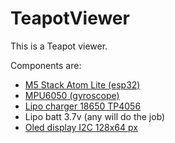 # TeapotViewer

This is a Teapot viewer.

Components are:
- [M5 Stack Atom Lite (esp32)](https://es.aliexpress.com/item/1005003299215808.html?src=google&src=google&memo1=freelisting&albch=shopping&acnt=494-037-6276&slnk=&plac=&mtctp=&albbt=Google_7_shopping&albagn=888888&isSmbAutoCall=false&needSmbHouyi=false&albcp=12554800262&albag=127990761348&trgt=1284054470089&crea=de1005003299215808&netw=u&device=c&albpg=1284054470089&albpd=de1005003299215808&gclid=Cj0KCQiAweaNBhDEARIsAJ5hwbewuiLGytamOwjkDakpk89DlHE3uehlswc7mRKHXS2cov_-Qmv65SgaAsyYEALw_wcB&gclsrc=aw.ds&aff_fcid=74514e72dded4dda87e4f78813dbdb6d-1639611001388-01689-UneMJZVf&aff_fsk=UneMJZVf&aff_platform=aaf&sk=UneMJZVf&aff_trace_key=74514e72dded4dda87e4f78813dbdb6d-1639611001388-01689-UneMJZVf&terminal_id=f6f81c9db1aa44f09918c34815bbc1f4&afSmartRedirect=n)
- [MPU6050 (gyroscope)](https://es.aliexpress.com/item/32340949017.html?spm=a2g0o.productlist.0.0.21ae4e8bK3GzVb&algo_pvid=1c4dc62d-ba79-4589-a44a-a0f6dd77ec52&algo_exp_id=1c4dc62d-ba79-4589-a44a-a0f6dd77ec52-0&pdp_ext_f=%7B%22sku_id%22%3A%2210000000609322940%22%7D)
- [Lipo charger 18650 TP4056](https://es.aliexpress.com/item/32930640893.html?spm=a2g0o.detail.1000014.6.4c265368KqUrRJ&gps-id=pcDetailBottomMoreOtherSeller&scm=1007.33416.213724.0&scm_id=1007.33416.213724.0&scm-url=1007.33416.213724.0&pvid=e3d4557d-a5e6-4d95-8fef-3338abfc6276&_t=gps-id:pcDetailBottomMoreOtherSeller,scm-url:1007.33416.213724.0,pvid:e3d4557d-a5e6-4d95-8fef-3338abfc6276,tpp_buckets:668%232846%238112%231997&pdp_ext_f=%7B%22sceneId%22:%2223416%22,%22sku_id%22:%2212000021578610071%22%7D&compareFields=formatted_price:%E2%82%AC%201,57;itemId:32930640893;freight_formatted_price:null;source:recommend-ump;is_freeshipping:null;trade_order:2363)
- Lipo batt 3.7v (any will do the job)
- [Oled display I2C 128x64 px](https://es.aliexpress.com/item/32920071528.html?spm=a2g0o.productlist.0.0.23615b7fkqiD2X&algo_pvid=60d60d66-2e3e-4dd7-929f-71776557c560&algo_exp_id=60d60d66-2e3e-4dd7-929f-71776557c560-6&pdp_ext_f=%7B%22sku_id%22%3A%2210000001191142999%22%7D)

